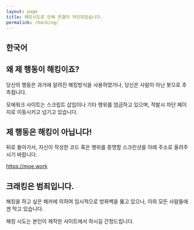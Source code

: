 ```yaml
---
layout: page
title: 해킹시도로 인해 연결이 차단되었습니다.
permalink: /hacking/
---
```


## 한국어

왜 제 행동이 해킹이죠?
---
당신의 행동은 과거에 알려진 해킹방식을 사용하였거나, 당신은 사람이 아닌 봇으로 추측됩니다.

모에워크 사이트는 스크립트 삽입이나 기타 행위를 엄금하고 있으며, 적발시 차단 페이지로 이동시키고 넘기고 있습니다.

제 행동은 해킹이 아닙니다!
---
뒤로 돌아가서, 자신이 작성한 코드 혹은 행위를 증명할 스크린샷을 아래 주소로 올려주시기 바랍니다.

<https://moe.work>

크래킹은 범죄입니다.
---
해킹을 하고 싶은 해커에 의하여 임시적으로 방화벽을 뚫고 있으나, 이외 모든 사람들에겐 막고 있습니다.

해킹 시도는 본인이 제작한 사이트에서 하시길 간청드립니다.
